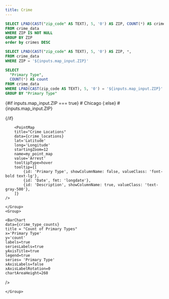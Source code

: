 ```yaml
---
title: Crime
---
```

 
 


```sql crimes
SELECT LPAD(CAST("zip_code" AS TEXT), 5, '0') AS ZIP, COUNT(*) AS crimes
FROM crime_data
WHERE ZIP IS NOT NULL
GROUP BY ZIP
order by crimes DESC
```

<AreaMap
   data={crimes}
   geoJsonUrl="/Cook_County_Zip_Code.geojson"
   geoId=zip
   areaCol=ZIP
   value=crimes
   name=map_input
        />

```sql crime_locations
SELECT LPAD(CAST("zip_code" AS TEXT), 5, '0') AS ZIP, *,
FROM crime_data
WHERE ZIP = '${inputs.map_input.ZIP}'
```
```sql crime_type_counts
SELECT 
  "Primary Type",
  COUNT(*) AS count
FROM crime_data
WHERE LPAD(CAST(zip_code AS TEXT), 5, '0') = '${inputs.map_input.ZIP}'
GROUP BY "Primary Type"
```

{#if inputs.map_input.ZIP === true}
    # Chicago
{:else}
    # {inputs.map_input.ZIP}

{/if}

<Grid cols=2>
    <Group>


        <PointMap
        title="Crime Locations"
        data={crime_locations}
        lat='Latitude'
        long='Longitude'
        startingZoom=12
        name=my_point_map
        value='Arrest'        
        tooltipType=hover
        tooltip={[
            {id: 'Primary Type', showColumnName: false, valueClass: 'font-bold text-lg'},
            {id: 'Date', fmt: 'longdate'},
            {id: 'Description', showColumnName: true, valueClass: 'text-gray-500'},
        ]}
    />

    </Group>
    <Group>

    <BarChart
    data={crime_type_counts}
    title = "Count of Primary Types"
    x='Primary Type'
    y='count'
    labels=true
    seriesLabels=true
    yAxisTitle=true
    legend=true
    series= 'Primary Type'
    xAxisLabels=false
    xAxisLabelRotation=0
    chartAreaHeight=260
/>

    </Group>
</Grid>